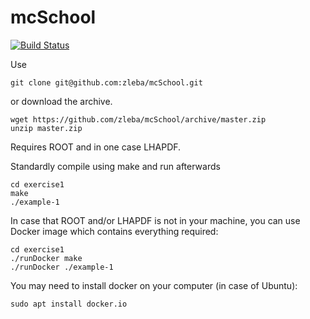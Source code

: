 # mcSchool
[![Build Status](https://travis-ci.org/zleba/mcSchool.svg?branch=master)](https://travis-ci.org/zleba/mcSchool)

Use
```
git clone git@github.com:zleba/mcSchool.git
```

or download the archive.
```
wget https://github.com/zleba/mcSchool/archive/master.zip
unzip master.zip
```
Requires ROOT and in one case LHAPDF.

Standardly compile using make and run afterwards
```
cd exercise1
make
./example-1
```

In case that ROOT and/or LHAPDF is not in your machine, you can use Docker image which contains everything required:
```
cd exercise1
./runDocker make
./runDocker ./example-1
```
You may need to install docker on your computer (in case of Ubuntu):

```
sudo apt install docker.io
```
